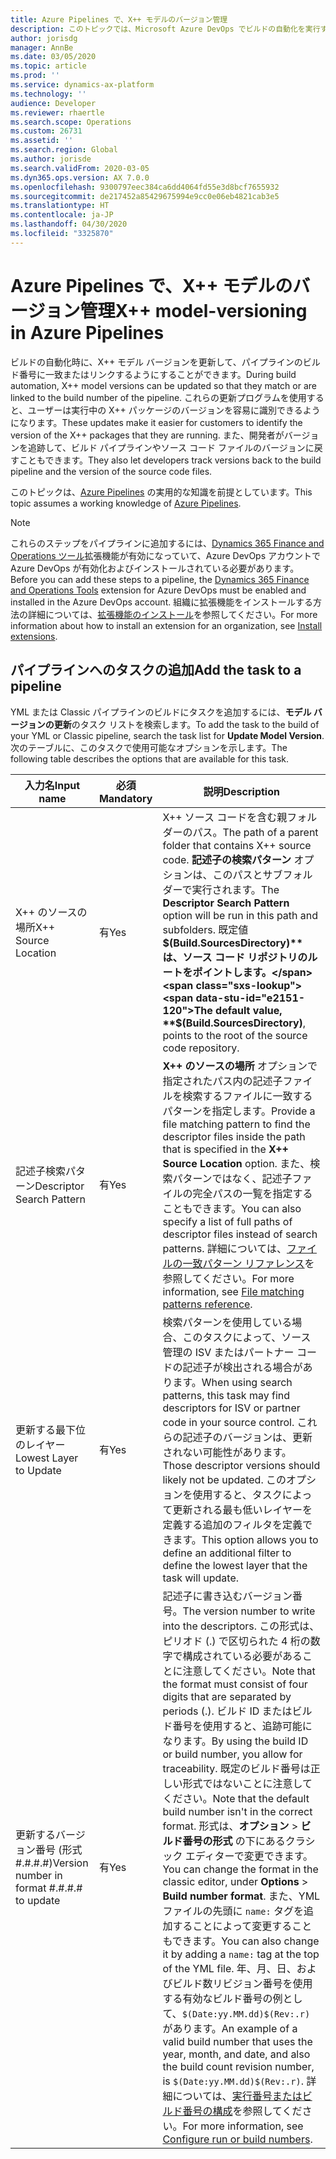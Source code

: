 ```yaml
---
title: Azure Pipelines で、X++ モデルのバージョン管理
description: このトピックでは、Microsoft Azure DevOps でビルドの自動化を実行するときにバージョン X++ のモデルを自動的に作成する方法について説明します。
author: jorisdg
manager: AnnBe
ms.date: 03/05/2020
ms.topic: article
ms.prod: ''
ms.service: dynamics-ax-platform
ms.technology: ''
audience: Developer
ms.reviewer: rhaertle
ms.search.scope: Operations
ms.custom: 26731
ms.assetid: ''
ms.search.region: Global
ms.author: jorisde
ms.search.validFrom: 2020-03-05
ms.dyn365.ops.version: AX 7.0.0
ms.openlocfilehash: 9300797eec384ca6dd4064fd55e3d8bcf7655932
ms.sourcegitcommit: de217452a85429675994e9cc0e06eb4821cab3e5
ms.translationtype: HT
ms.contentlocale: ja-JP
ms.lasthandoff: 04/30/2020
ms.locfileid: "3325870"
---
```

# <a name="x-model-versioning-in-azure-pipelines"></a><span data-ttu-id="e2151-103">Azure Pipelines で、X++ モデルのバージョン管理</span><span class="sxs-lookup"><span data-stu-id="e2151-103">X++ model-versioning in Azure Pipelines</span></span>

<span data-ttu-id="e2151-104">ビルドの自動化時に、X++ モデル バージョンを更新して、パイプラインのビルド番号に一致またはリンクするようにすることができます。</span><span class="sxs-lookup"><span data-stu-id="e2151-104">During build automation, X++ model versions can be updated so that they match or are linked to the build number of the pipeline.</span></span> <span data-ttu-id="e2151-105">これらの更新プログラムを使用すると、ユーザーは実行中の X++ パッケージのバージョンを容易に識別できるようになります。</span><span class="sxs-lookup"><span data-stu-id="e2151-105">These updates make it easier for customers to identify the version of the X++ packages that they are running.</span></span> <span data-ttu-id="e2151-106">また、開発者がバージョンを追跡して、ビルド パイプラインやソース コード ファイルのバージョンに戻すこともできます。</span><span class="sxs-lookup"><span data-stu-id="e2151-106">They also let developers track versions back to the build pipeline and the version of the source code files.</span></span>

<span data-ttu-id="e2151-107">このトピックは、[Azure Pipelines](https://docs.microsoft.com/azure/devops/pipelines/get-started/pipelines-get-started?view=azure-devops) の実用的な知識を前提としています。</span><span class="sxs-lookup"><span data-stu-id="e2151-107">This topic assumes a working knowledge of [Azure Pipelines](https://docs.microsoft.com/azure/devops/pipelines/get-started/pipelines-get-started?view=azure-devops).</span></span>

> [!NOTE]
> <span data-ttu-id="e2151-108">これらのステップをパイプラインに追加するには、[Dynamics 365 Finance and Operations ツール](https://marketplace.visualstudio.com/items?itemName=Dyn365FinOps.dynamics365-finops-tools)拡張機能が有効になっていて、Azure DevOps アカウントで Azure DevOps が有効化およびインストールされている必要があります。</span><span class="sxs-lookup"><span data-stu-id="e2151-108">Before you can add these steps to a pipeline, the [Dynamics 365 Finance and Operations Tools](https://marketplace.visualstudio.com/items?itemName=Dyn365FinOps.dynamics365-finops-tools) extension for Azure DevOps must be enabled and installed in the Azure DevOps account.</span></span> <span data-ttu-id="e2151-109">組織に拡張機能をインストールする方法の詳細については、[拡張機能のインストール](https://docs.microsoft.com/azure/devops/marketplace/install-extension?view=azure-devops&tabs=browser)を参照してください。</span><span class="sxs-lookup"><span data-stu-id="e2151-109">For more information about how to install an extension for an organization, see [Install extensions](https://docs.microsoft.com/azure/devops/marketplace/install-extension?view=azure-devops&tabs=browser).</span></span>

## <a name="add-the-task-to-a-pipeline"></a><span data-ttu-id="e2151-110">パイプラインへのタスクの追加</span><span class="sxs-lookup"><span data-stu-id="e2151-110">Add the task to a pipeline</span></span>

<span data-ttu-id="e2151-111">YML または Classic パイプラインのビルドにタスクを追加するには、**モデル バージョンの更新**のタスク リストを検索します。</span><span class="sxs-lookup"><span data-stu-id="e2151-111">To add the task to the build of your YML or Classic pipeline, search the task list for **Update Model Version**.</span></span> <span data-ttu-id="e2151-112">次のテーブルに、このタスクで使用可能なオプションを示します。</span><span class="sxs-lookup"><span data-stu-id="e2151-112">The following table describes the options that are available for this task.</span></span>

| <span data-ttu-id="e2151-113">入力名</span><span class="sxs-lookup"><span data-stu-id="e2151-113">Input name</span></span> | <span data-ttu-id="e2151-114">必須</span><span class="sxs-lookup"><span data-stu-id="e2151-114">Mandatory</span></span> | <span data-ttu-id="e2151-115">説明</span><span class="sxs-lookup"><span data-stu-id="e2151-115">Description</span></span> |
| --- | --- | --- |
| <span data-ttu-id="e2151-116">X++ のソースの場所</span><span class="sxs-lookup"><span data-stu-id="e2151-116">X++ Source Location</span></span> | <span data-ttu-id="e2151-117">有</span><span class="sxs-lookup"><span data-stu-id="e2151-117">Yes</span></span> | <span data-ttu-id="e2151-118">X++ ソース コードを含む親フォルダーのパス。</span><span class="sxs-lookup"><span data-stu-id="e2151-118">The path of a parent folder that contains X++ source code.</span></span> <span data-ttu-id="e2151-119">**記述子の検索パターン** オプションは、このパスとサブフォルダーで実行されます。</span><span class="sxs-lookup"><span data-stu-id="e2151-119">The **Descriptor Search Pattern** option will be run in this path and subfolders.</span></span> <span data-ttu-id="e2151-120">既定値 **$(Build.SourcesDirectory)** は、ソース コード リポジトリのルートをポイントします。</span><span class="sxs-lookup"><span data-stu-id="e2151-120">The default value, **$(Build.SourcesDirectory)**, points to the root of the source code repository.</span></span> |
| <span data-ttu-id="e2151-121">記述子検索パターン</span><span class="sxs-lookup"><span data-stu-id="e2151-121">Descriptor Search Pattern</span></span> | <span data-ttu-id="e2151-122">有</span><span class="sxs-lookup"><span data-stu-id="e2151-122">Yes</span></span> | <span data-ttu-id="e2151-123">**X++ のソースの場所** オプションで指定されたパス内の記述子ファイルを検索するファイルに一致するパターンを指定します。</span><span class="sxs-lookup"><span data-stu-id="e2151-123">Provide a file matching pattern to find the descriptor files inside the path that is specified in the **X++ Source Location** option.</span></span> <span data-ttu-id="e2151-124">また、検索パターンではなく、記述子ファイルの完全パスの一覧を指定することもできます。</span><span class="sxs-lookup"><span data-stu-id="e2151-124">You can also specify a list of full paths of descriptor files instead of search patterns.</span></span> <span data-ttu-id="e2151-125">詳細については、[ファイルの一致パターン リファレンス](https://docs.microsoft.com/azure/devops/pipelines/tasks/file-matching-patterns?view=azure-devops)を参照してください。</span><span class="sxs-lookup"><span data-stu-id="e2151-125">For more information, see [File matching patterns reference](https://docs.microsoft.com/azure/devops/pipelines/tasks/file-matching-patterns?view=azure-devops).</span></span> |
| <span data-ttu-id="e2151-126">更新する最下位のレイヤー</span><span class="sxs-lookup"><span data-stu-id="e2151-126">Lowest Layer to Update</span></span> | <span data-ttu-id="e2151-127">有</span><span class="sxs-lookup"><span data-stu-id="e2151-127">Yes</span></span> | <span data-ttu-id="e2151-128">検索パターンを使用している場合、このタスクによって、ソース管理の ISV またはパートナー コードの記述子が検出される場合があります。</span><span class="sxs-lookup"><span data-stu-id="e2151-128">When using search patterns, this task may find descriptors for ISV or partner code in your source control.</span></span> <span data-ttu-id="e2151-129">これらの記述子のバージョンは、更新されない可能性があります。</span><span class="sxs-lookup"><span data-stu-id="e2151-129">Those descriptor versions should likely not be updated.</span></span> <span data-ttu-id="e2151-130">このオプションを使用すると、タスクによって更新される最も低いレイヤーを定義する追加のフィルタを定義できます。</span><span class="sxs-lookup"><span data-stu-id="e2151-130">This option allows you to define an additional filter to define the lowest layer that the task will update.</span></span> |
| <span data-ttu-id="e2151-131">更新するバージョン番号 (形式 #.#.#.#)</span><span class="sxs-lookup"><span data-stu-id="e2151-131">Version number in format #.#.#.# to update</span></span> | <span data-ttu-id="e2151-132">有</span><span class="sxs-lookup"><span data-stu-id="e2151-132">Yes</span></span> | <span data-ttu-id="e2151-133">記述子に書き込むバージョン番号。</span><span class="sxs-lookup"><span data-stu-id="e2151-133">The version number to write into the descriptors.</span></span> <span data-ttu-id="e2151-134">この形式は、ピリオド (.) で区切られた 4 桁の数字で構成されている必要があることに注意してください。</span><span class="sxs-lookup"><span data-stu-id="e2151-134">Note that the format must consist of four digits that are separated by periods (.).</span></span> <span data-ttu-id="e2151-135">ビルド ID またはビルド番号を使用すると、追跡可能になります。</span><span class="sxs-lookup"><span data-stu-id="e2151-135">By using the build ID or build number, you allow for traceability.</span></span> <span data-ttu-id="e2151-136">既定のビルド番号は正しい形式ではないことに注意してください。</span><span class="sxs-lookup"><span data-stu-id="e2151-136">Note that the default build number isn't in the correct format.</span></span> <span data-ttu-id="e2151-137">形式は、**オプション** \> **ビルド番号の形式** の下にあるクラシック エディターで変更できます。</span><span class="sxs-lookup"><span data-stu-id="e2151-137">You can change the format in the classic editor, under **Options** \> **Build number format**.</span></span> <span data-ttu-id="e2151-138">また、YML ファイルの先頭に `name:` タグを追加することによって変更することもできます。</span><span class="sxs-lookup"><span data-stu-id="e2151-138">You can also change it by adding a `name:` tag at the top of the YML file.</span></span> <span data-ttu-id="e2151-139">年、月、日、およびビルド数リビジョン番号を使用する有効なビルド番号の例として、`$(Date:yy.MM.dd)$(Rev:.r)` があります。</span><span class="sxs-lookup"><span data-stu-id="e2151-139">An example of a valid build number that uses the year, month, and date, and also the build count revision number, is `$(Date:yy.MM.dd)$(Rev:.r)`.</span></span> <span data-ttu-id="e2151-140">詳細については、[実行番号またはビルド番号の構成](https://docs.microsoft.com/azure/devops/pipelines/process/run-number?view=azure-devops&tabs=classic)を参照してください。</span><span class="sxs-lookup"><span data-stu-id="e2151-140">For more information, see [Configure run or build numbers](https://docs.microsoft.com/azure/devops/pipelines/process/run-number?view=azure-devops&tabs=classic).</span></span> |
